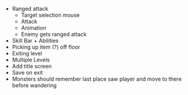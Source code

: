 - Ranged attack
    - Target selection mouse
    - Attack
    - Animation
    - Enemy gets ranged attack
- Skill Bar + Abilities
- Picking up item (?) off floor
- Exiting level
- Multiple Levels
- Add title screen
- Save on exit
- Monsters should remember last place saw player and move to there before wandering